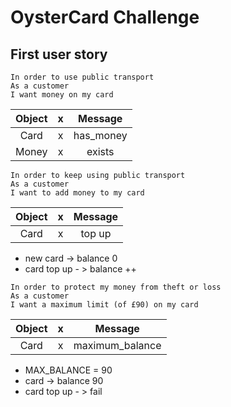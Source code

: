 # OysterCard Challenge


## First user story

```
In order to use public transport
As a customer
I want money on my card
```

|Object |  x  | Message |
|:----:|:----:|:----:|
|Card   | x   | has_money|
|Money  | x   | exists |



```
In order to keep using public transport
As a customer
I want to add money to my card
```

|Object |  x  | Message |
|:----:|:----:|:----:|
|Card   | x   | top up|

- new card -> balance 0
- card top up - > balance ++

```
In order to protect my money from theft or loss
As a customer
I want a maximum limit (of £90) on my card
```
|Object |  x  | Message |
|:----:|:----:|:----:|
|Card   | x   | maximum_balance|

- MAX_BALANCE = 90
- card -> balance 90
- card top up - > fail
